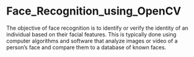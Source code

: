# Face_Recognition_using_OpenCV
The objective of face recognition is to identify or verify the identity of an individual based on their facial features. This is typically done using computer algorithms and software that analyze images or video of a person’s face and compare them to a database of known faces.
